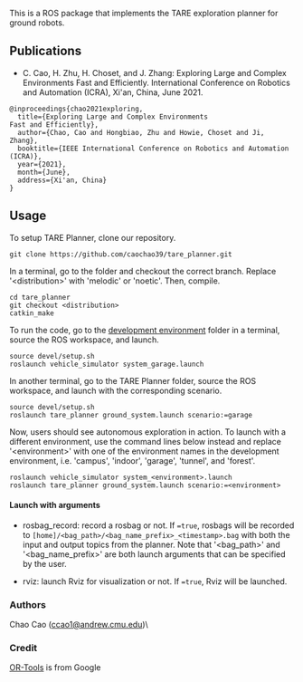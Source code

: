 This is a ROS package that implements the TARE exploration planner for ground robots.

## Publications
- C. Cao, H. Zhu, H. Choset, and J. Zhang: Exploring Large and Complex Environments
Fast and Efficiently. International Conference on Robotics and Automation (ICRA), Xi'an, China, June 2021.
```
@inproceedings{chao2021exploring,
  title={Exploring Large and Complex Environments
Fast and Efficiently},
  author={Chao, Cao and Hongbiao, Zhu and Howie, Choset and Ji, Zhang},
  booktitle={IEEE International Conference on Robotics and Automation (ICRA)},
  year={2021},
  month={June},
  address={Xi'an, China}
}
```
## Usage
To setup TARE Planner, clone our repository.
```
git clone https://github.com/caochao39/tare_planner.git
```
In a terminal, go to the folder and checkout the correct branch. Replace '\<distribution\>' with 'melodic' or 'noetic'. Then, compile.

```
cd tare_planner
git checkout <distribution>
catkin_make
```
To run the code, go to the [development environment](http://cmu-exploration.com) folder in a terminal, source the ROS workspace, and launch.
```
source devel/setup.sh
roslaunch vehicle_simulator system_garage.launch
```
In another terminal, go to the TARE Planner folder, source the ROS workspace, and launch with the corresponding scenario.
```
source devel/setup.sh
roslaunch tare_planner ground_system.launch scenario:=garage
```
Now, users should see autonomous exploration in action. To launch with a different environment, use the command lines below instead and replace '\<environment\>' with one of the environment names in the development environment, i.e. 'campus', 'indoor', 'garage', 'tunnel', and 'forest'.
```
roslaunch vehicle_simulator system_<environment>.launch
roslaunch tare_planner ground_system.launch scenario:=<environment>
```
#### Launch with arguments
* rosbag_record: record a rosbag or not. If ```=true```, rosbags will be recorded to ```[home]/<bag_path>/<bag_name_prefix>_<timestamp>.bag``` with both the input and output topics from the planner. Note that '\<bag_path\>' and '\<bag_name_prefix\>' are both launch arguments that can be specified by the user.

* rviz: launch Rviz for visualization or not. If ```=true```, Rviz will be launched.

### Authors 
Chao Cao (ccao1@andrew.cmu.edu)\

### Credit
[OR-Tools](https://developers.google.com/optimization) is from Google